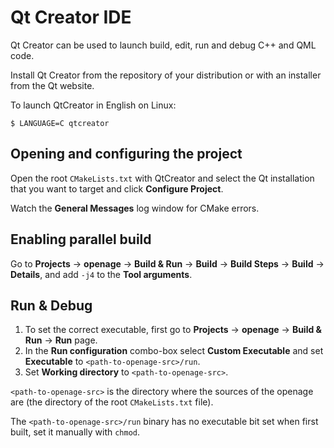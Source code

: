 # Qt Creator IDE

Qt Creator can be used to launch build, edit, run and debug C++ and QML code.

Install Qt Creator from the repository of your distribution or with an installer from the Qt website.

To launch QtCreator in English on Linux:

```
$ LANGUAGE=C qtcreator
```

## Opening and configuring the project

Open the root `CMakeLists.txt` with QtCreator and select the Qt installation that you want to target and click **Configure Project**.

Watch the **General Messages** log window for CMake errors.


## Enabling parallel build

Go to **Projects** -> **openage** -> **Build & Run** -> **Build** -> **Build Steps** -> **Build** -> **Details**, and add `-j4` to the **Tool arguments**.


## Run & Debug

1. To set the correct executable, first go to **Projects** -> **openage** -> **Build & Run** -> **Run** page.
1. In the **Run configuration** combo-box select **Custom Executable** and set **Executable** to `<path-to-openage-src>/run`.
1. Set **Working directory** to `<path-to-openage-src>`.

`<path-to-openage-src>` is the directory where the sources of the openage are (the directory of the root `CMakeLists.txt` file).

The `<path-to-openage-src>/run` binary has no executable bit set when first built, set it manually with `chmod`.
